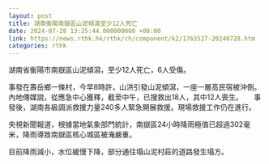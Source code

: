 ```yaml
---
layout: post
title: 湖南衡陽南嶽區山泥傾瀉至少12人死亡
date: 2024-07-28 13:25:44.000000000 +08:00
link: https://news.rthk.hk/rthk/ch/component/k2/1763527-20240728.htm
categories: rthk
---
```


湖南省衡陽市南嶽區山泥傾瀉，至少12人死亡，6人受傷。

事發在壽岳鄉一條村，今早8時許，山洪引發山泥傾瀉，一座一層高民宿被沖倒。內地傳媒說，從應急中心獲釋，截至中午，已搜救出18人，其中12人喪生。
　
事發後，湖南各級調派救援力量240多人緊急開展救援。現場救援工作仍在進行。

央視新聞報道，根據當地氣象部門統計，南嶽區24小時降雨極值已超過302毫米，降雨導致南嶽區核心城區被淹嚴重。

目前降雨減小，水位緩慢下降，部分通往塌山泥村莊的道路發生塌方。
